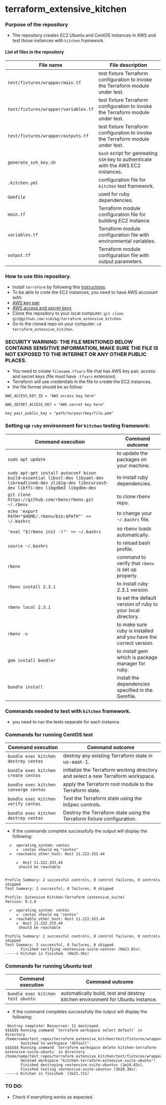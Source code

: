 # terraform_extensive_kitchen

### Purpose of the repository 
- The repository creates EC2 Ubuntu and CentOS instances in AWS and test those instances with `kitchen` framework.

#### List of files in the repository

File name                            | File description 
------------------------------------ | --------------------------------------------------------------
`test/fixtures/wrapper/main.tf` | test fixture Terraform configuration to invoke the Terraform module under test.
`test/fixtures/wrapper/variables.tf` | test fixture Terraform configuration to invoke the Terraform module under test.
`test/fixtures/wrapper/outputs.tf` | test fixture Terraform configuration to invoke the Terraform module under test.
`generate_ssh_key.sh` | `bash` script for genreating `SSH` key to authenticate with the AWS EC2 instances.
`.kitchen.yml` | configuration file for `kitchen` test framework.
`Gemfile` | used for ruby dependencies.
`main.tf` | Terraform module configuration file for building EC2 instance.
`variables.tf` | Terraform module configuration file with environmental variables.
`output.tf` | Terraform module configuration file with output parameters.

### How to use this repository. 
- Install `terraform` by following this [instructions](https://www.terraform.io/intro/getting-started/install.html).
- To be able to crete the EC2 instances, you need to have AWS accoount with:
 - [AWS key pair](https://docs.aws.amazon.com/AWSEC2/latest/UserGuide/ec2-key-pairs.html)
 - [AWS access and secret keys](https://docs.aws.amazon.com/cli/latest/userguide/cli-chap-configure.html)
- Clone the repository to your local computer: `git clone git@github.com:nikcbg/terraform_extensive_kitchen`.
- Go to the cloned repo on your computer: `cd terraform_extensive_kitchen`.

### SECURITY WARNING: THE FILE MENTIONED BELOW CONTAINS SENSITIVE INFORMATION, MAKE SURE THE FILE IS NOT EXPOSED TO THE INTERNET OR ANY OTHER PUBLIC PLACES.
- You need to create `filename.tfvars` file that has AWS key pair, access and secret keys (file must have `.tfvars` extension).  
- Terraform will use credentials in the file to create the EC2 instances.
- the file format should be as follow:

```
AWS_ACCESS_KEY_ID = "AWS access key here"

AWS_SECRET_ACCESS_KEY = "AWS secret key here"

key_pair_public_key = "path/to/your/key/file.pem"
```

### Setting up `ruby` environment for `kitchen` testing framework:

Command execution |	Command outcome
------------------|--------------------------
`sudo apt update` | to update the packages on your machine.
`sudo apt-get install autoconf bison build-essential libssl-dev libyaml-dev libreadline6-dev zlib1g-dev libncurses5-dev libffi-dev libgdbm3 libgdbm-dev` | to install ruby dependencies.
`git clone https://github.com/rbenv/rbenv.git ~/.rbenv` | to clone rbenv repo.
`echo 'export PATH="$HOME/.rbenv/bin:$PATH"' >> ~/.bashrc` | to change your `~/.bashrc` file.
`'eval "$(rbenv init -)"' >> ~/.bashrc` | so rbenv loads automatically.
`source ~/.bashrc` | to reload bash profile.
`rbenv` | command to verify that `rbenv` is set up properly.
`rbenv install 2.3.1`	| to install ruby 2.3.1 version.
`rbenv local 2.3.1`	| to set the default version of ruby to your local directory.
`rbenv -v`	| to make sure ruby is installed and you have the correct version.
`gem install bundler`	| to install gem which is package manager for ruby.
`bundle install` |  install the dependencies specified in the Gemfile.
  
### Commands needed to test with `kitchen` framework.
- you need to run the tests separate for each instance.

### Commands for running CentOS test
Command execution |	Command outcome
------------------|--------------------------
`bundle exec kitchen destroy centos` | destroy any existing Terraform state in us-east-1.
`bundle exec kitchen create centos` | initialize the Terraform working directory and select a new Terraform workspace.
`bundle exec kitchen converge centos` | apply the Terraform root module to the Terraform state.
`bundle exec kitchen verify centos` | Test the Terraform state using the InSpec controls.
`bundle exec kitchen destroy centos` |  Destroy the Terraform state using the Terraform fixture configuration.

- If the commands complete successfully the output will display the following:
```
  ✔  operating_system: centos
     ✔  centos should eq "centos"
  ✔  reachable_other_host: Host 11.222.333.44

     ✔  Host 11.222.333.44
      should be reachable


Profile Summary: 2 successful controls, 0 control failures, 0 controls skipped
Test Summary: 2 successful, 0 failures, 0 skipped

Profile: Extensive Kitchen-Terraform (extensive_suite)
Version: 0.1.0

  ✔  operating_system: centos
     ✔  centos should eq "centos"
  ✔  reachable_other_host: Host 11.222.333.44
     ✔  Host 11.222.333.44
      should be reachable

Profile Summary: 2 successful controls, 0 control failures, 0 controls skipped
Test Summary: 2 successful, 0 failures, 0 skipped
       Finished verifying <extensive-suite-centos> (0m23.85s).
-----> Kitchen is finished. (0m25.38s)
```

### Commands for running Ubuntu test
Command execution |	Command outcome
------------------|--------------------------
`bundle exec kitchen test ubuntu` | automatically build, test and destroy kitchen environment for Ubuntu instance.

-  If the command completes successfully the output will display the following:

```
 Destroy complete! Resources: 11 destroyed.
$$$$$$ Running command `terraform workspace select default` in directory /home/name/test_repos/terraform_extensive_kitchen/test/fixtures/wrapper
       Switched to workspace "default".
$$$$$$ Running command `terraform workspace delete kitchen-terraform-extensive-suite-ubuntu` in directory /home/name/test_repos/terraform_extensive_kitchen/test/fixtures/wrapper
       Deleted workspace "kitchen-terraform-extensive-suite-ubuntu"!
       Finished destroying <extensive-suite-ubuntu> (1m24.83s).
       Finished testing <extensive-suite-ubuntu> (3m20.36s).
-----> Kitchen is finished. (3m21.72s)
```

### TO DO: 
- Check if everything works as expected. 
